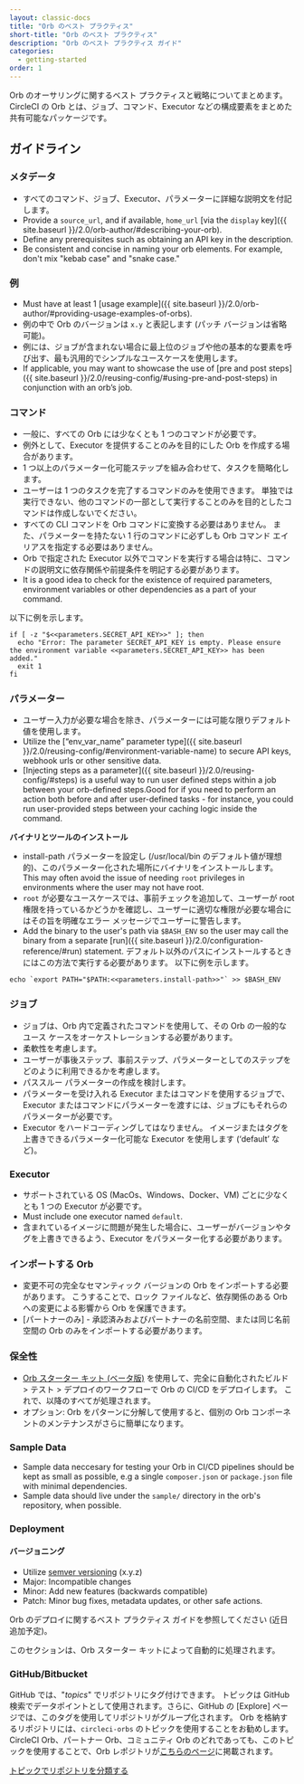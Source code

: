 ```yaml
---
layout: classic-docs
title: "Orb のベスト プラクティス"
short-title: "Orb のベスト プラクティス"
description: "Orb のベスト プラクティス ガイド"
categories:
  - getting-started
order: 1
---
```


Orb のオーサリングに関するベスト プラクティスと戦略についてまとめます。 CircleCI の Orb とは、ジョブ、コマンド、Executor などの構成要素をまとめた共有可能なパッケージです。

## ガイドライン

### メタデータ

- すべてのコマンド、ジョブ、Executor、パラメーターに詳細な説明文を付記します。
- Provide a `source_url`, and if available, `home_url` [via the `display` key]({{ site.baseurl }}/2.0/orb-author/#describing-your-orb).
- Define any prerequisites such as obtaining an API key in the description.
- Be consistent and concise in naming your orb elements. For example, don't mix "kebab case" and "snake case."


### 例

- Must have at least 1 [usage example]({{ site.baseurl }}/2.0/orb-author/#providing-usage-examples-of-orbs).
- 例の中で Orb のバージョンは `x.y` と表記します (パッチ バージョンは省略可能)。
- 例には、ジョブが含まれない場合に最上位のジョブや他の基本的な要素を呼び出す、最も汎用的でシンプルなユースケースを使用します。
- If applicable, you may want to showcase the use of [pre and post steps]({{ site.baseurl }}/2.0/reusing-config/#using-pre-and-post-steps) in conjunction with an orb’s job.

### コマンド

- 一般に、すべての Orb には少なくとも 1 つのコマンドが必要です。
- 例外として、Executor を提供することのみを目的にした Orb を作成する場合があります。
- 1 つ以上のパラメーター化可能ステップを組み合わせて、タスクを簡略化します。
- ユーザーは 1 つのタスクを完了するコマンドのみを使用できます。 単独では実行できない、他のコマンドの一部として実行することのみを目的としたコマンドは作成しないでください。
- すべての CLI コマンドを Orb コマンドに変換する必要はありません。 また、パラメーターを持たない 1 行のコマンドに必ずしも Orb コマンド エイリアスを指定する必要はありません。
- Orb で指定された Executor 以外でコマンドを実行する場合は特に、コマンドの説明文に依存関係や前提条件を明記する必要があります。
- It is a good idea to check for the existence of required parameters, environment variables or other dependencies as a part of your command.

以下に例を示します。
```
if [ -z "$<<parameters.SECRET_API_KEY>>" ]; then
  echo "Error: The parameter SECRET_API_KEY is empty. Please ensure the environment variable <<parameters.SECRET_API_KEY>> has been added."
  exit 1
fi
```

### パラメーター

- ユーザー入力が必要な場合を除き、パラメーターには可能な限りデフォルト値を使用します。
- Utilize the [“env_var_name” parameter type]({{ site.baseurl }}/2.0/reusing-config/#environment-variable-name) to secure API keys, webhook urls or other sensitive data.
- [Injecting steps as a parameter]({{ site.baseurl }}/2.0/reusing-config/#steps) is a useful way to run user defined steps within a job between your orb-defined steps.Good for if you need to perform an action both before and after user-defined tasks - for instance, you could run user-provided steps between your caching logic inside the command.

**バイナリとツールのインストール**
  - install-path パラメーターを設定し (/usr/local/bin のデフォルト値が理想的)、このパラメーター化された場所にバイナリをインストールします。 This may often avoid the issue of needing `root` privileges in environments where the user may not have root.
  - `root` が必要なユースケースでは、事前チェックを追加して、ユーザーが root 権限を持っているかどうかを確認し、ユーザーに適切な権限が必要な場合にはその旨を明確なエラー メッセージでユーザーに警告します。
  - Add the binary to the user's path via `$BASH_ENV` so the user may call the binary from a separate [run]({{ site.baseurl }}/2.0/configuration-reference/#run) statement. デフォルト以外のパスにインストールするときにはこの方法で実行する必要があります。 以下に例を示します。
```
echo `export PATH="$PATH:<<parameters.install-path>>"` >> $BASH_ENV
```


### ジョブ

 - ジョブは、Orb 内で定義されたコマンドを使用して、その Orb の一般的なユース ケースをオーケストレーションする必要があります。
 - 柔軟性を考慮します。
 - ユーザーが事後ステップ、事前ステップ、パラメーターとしてのステップをどのように利用できるかを考慮します。
 - パススルー パラメーターの作成を検討します。
 - パラメーターを受け入れる Executor またはコマンドを使用するジョブで、Executor またはコマンドにパラメーターを渡すには、ジョブにもそれらのパラメーターが必要です。
- Executor をハードコーディングしてはなりません。 イメージまたはタグを上書きできるパラメーター化可能な Executor を使用します (‘default’ など)。

### Executor

- サポートされている OS (MacOs、Windows、Docker、VM) ごとに少なくとも 1 つの Executor が必要です。
- Must include one executor named `default`.
- 含まれているイメージに問題が発生した場合に、ユーザーがバージョンやタグを上書きできるよう、Executor をパラメーター化する必要があります。

### インポートする Orb

- 変更不可の完全なセマンティック バージョンの Orb をインポートする必要があります。 こうすることで、ロック ファイルなど、依存関係のある Orb への変更による影響から Orb を保護できます。
- [パートナーのみ] - 承認済みおよびパートナーの名前空間、または同じ名前空間の Orb のみをインポートする必要があります。

### 保全性

- [Orb スターター キット (ベータ版)](https://github.com/CircleCI-Public/orb-starter-kit) を使用して、完全に自動化されたビルド > テスト > デプロイのワークフローで Orb の CI/CD をデプロイします。 これで、以降のすべてが処理されます。
- オプション: Orb をパターンに分解して使用すると、個別の Orb コンポーネントのメンテナンスがさらに簡単になります。

### Sample Data

- Sample data neccesary for testing your Orb in CI/CD pipelines should be kept as small as possible, e.g a single `composer.json` or `package.json` file with minimal dependencies.
- Sample data should live under the `sample/` directory in the orb's repository, when possible.

### Deployment

#### バージョニング

- Utilize [semver versioning](https://semver.org/) (x.y.z)
- Major: Incompatible changes
- Minor: Add new features (backwards compatible)
- Patch: Minor bug fixes, metadata updates, or other safe actions.

Orb のデプロイに関するベスト プラクティス ガイドを参照してください (近日追加予定)。

このセクションは、Orb スターター キットによって自動的に処理されます。

### GitHub/Bitbucket

GitHub では、"_topics_" でリポジトリにタグ付けできます。 トピックは GitHub 検索でデータポイントとして使用されます。さらに、GitHub の [Explore] ページでは、このタグを使用してリポジトリがグループ化されます。 Orb を格納するリポジトリには、`circleci-orbs` のトピックを使用することをお勧めします。 CircleCI Orb、パートナー Orb、コミュニティ Orb のどれであっても、このトピックを使用することで、Orb レポジトリが[こちらのページ](https://github.com/topics/circleci-orbs)に掲載されます。

[トピックでリポジトリを分類する](https://help.github.com/en/articles/classifying-your-repository-with-topics)
